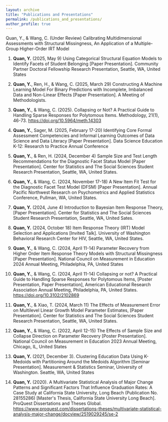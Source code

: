 ```yaml
---
layout: archive
title: "Publications and Presentations"
permalink: /publications_and_presentations/
author_profile: true
---
```


Quan, Y., & Wang, C. (Under Review) Calibrating Multidimensional Assessments with Structural Missingness, An Application of a Multiple-Group Higher-Order IRT Model

1.	**Quan, Y.** (2025, May 9) Using Categorical Structural Equation Models to Identify Facets of 
Student Belonging [Paper Presentation]. Community Partner Doctoral Fellowship Research Presentation, Seattle, WA, United States

2.	**Quan, Y.**, Ren, H., & Wang, C. (2025, March 29) Constructing A Machine Learning Model 
For Binary Predictions with Incomplete, Imbalanced Data and Non-Linear Effects [Paper Presentation]. A Meeting of Methodologists.

3.	**Quan, Y.**, & Wang, C. (2025). Collapsing or Not? A Practical Guide to Handling Sparse 
Responses for Polytomous Items. Methodology, 21(1), 46-73. https://doi.org/10.5964/meth.14303 

4.	**Quan, Y.**, Sager, M. (2025, February 17-20) Identifying Core Formal Assessment 
Competencies and Informal Learning Outcomes of Data Science and Data Literacy [Paper Presentation]. Data Science Education K-12: Research to Practice Annual Conference

5.	**Quan, Y.**, & Ren, H. (2024, December 4) Sample Size and Test Length Recommendations for 
the Diagnostic Facet Status Model [Paper Presentation]. Center for Statistics and The Social Sciences Student Research Presentation, Seattle, WA, United States.

6.	**Quan, Y.**, & Wang, C. (2024, November 17-18) A New Item Fit Test for the Diagnostic Facet 
Test Model (DFSM) [Paper Presentation]. Annual Pacific Northwest Research on Psychometrics and Applied Statistics Conference, Pullman, WA, United States.

7.	**Quan, Y.** (2024, June 4) Introduction to Bayesian Item Response Theory, [Paper 
Presentation]. Center for Statistics and The Social Sciences Student Research Presentation, Seattle, WA, United Sates.

8.	**Quan, Y.** (2024, October 18) Item Response Theory (IRT) Model Selection and Applications 
[Invited Talk]. University of Washington Behavioral Research Center for HIV, Seattle, WA, United States.

9.	**Quan, Y.**, & Wang, C. (2024, April 11-14) Parameter Recovery from Higher Order Item 
Response Theory Models with Structural Missingness [Paper Presentation]. National Council on Measurement in Education 2024 Annual Meeting, Philadelphia, PA, United States

10.	**Quan, Y.**, & Wang, C. (2024, April 11-14) Collapsing or not? A Practical Guide to Handling 
Sparse Responses for Polytomous Items, [Poster Presentation, Paper Presentation], American Educational Research Association Annual Meeting, Philadelphia, PA, United States. https://doi.org/10.3102/2102869  

11.	**Quan, Y.**, & Xiao, T. (2024, March 11) The Effects of Measurement Error on Multilevel 
Linear Growth Model Parameter Estimates, [Paper Presentation]. Center for Statistics and The Social Sciences Student Research Presentation, Seattle, WA, United States.

12.	**Quan, Y.**, & Wang, C. (2022, April 12-15) The Effects of Sample Size and Collapse Direction 
on Parameter Recovery [Poster Presentation]. National Council on Measurement in Education 2023 Annual Meeting, Chicago, IL, United States

13.	**Quan, Y.** (2021, December 3). Clustering Education Data Using K-Medoids with 
Partitioning Around the Medoids Algorithm [Seminar Presentation]. Measurement & Statistics Seminar, University of Washington. Seattle, WA, United States

14.	**Quan, Y.** (2020). A Multivariate Statistical Analysis of Major Change Patterns and Significant
Factors That Influence Graduation Rates: A Case Study at California State University, Long Beach (Publication No. 28155286) [Master's Thesis, California State University Long Beach]. ProQuest Dissertations and Theses Global. https://www.proquest.com/dissertations-theses/multivariate-statistical-analysis-major-change/docview/2519029245/se-2 

